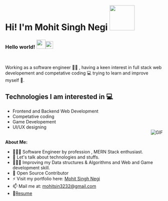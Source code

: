 
# Hi! I'm Mohit Singh Negi <img src="https://github.com/TheDudeThatCode/TheDudeThatCode/blob/master/Assets/Developer.gif" width="80px">

### Hello world!&nbsp;<img src="https://github.com/TheDudeThatCode/TheDudeThatCode/blob/master/Assets/Hi.gif" width="29px"><img src="https://github.com/TheDudeThatCode/TheDudeThatCode/blob/master/Assets/Earth.gif" width="24px">

<br />

Working as a software engineer 👨‍💻 , having a keen interest in full stack web developement and competative coding 💻 trying to learn and improve myself 🚀.
<br/>

## Technologies I am interested in :computer:

- Frontend and Backend Web Development
- Competative coding
- Game Developement
- UI/UX designing
  <br/>
  <img align="right" alt="GIF" src="https://media.giphy.com/media/ZVik7pBtu9dNS/giphy.gif" />
  </br>

**About Me:**

- 👨🏽‍💻 Software Engineer by profession , MERN Stack enthusiast.
- 💬 Let's talk about technologies and stuffs.
- 👨🏽‍💼 Improving my Data structures & Algorithms and Web and Game development skill.
- 🙍 Open Source Contributor
- ⚡️ Visit my portfolio here: [Mohit Singh Negi](https://mohitsinghnegi1.github.io/my-portfolio/)
- 📫 Mail me at: mohitsin3232@gmail.com
- 📝[Resume](https://drive.google.com/file/d/1jCpkKPJilGmyw8htOVcMzIpCAoiBcEVe/view?usp=sharing)
  
